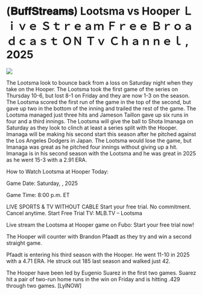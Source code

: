 # (𝐁𝐮𝐟𝐟𝐒𝐭𝐫𝐞𝐚𝐦𝐬) Lootsma vs Hooper Ｌｉｖｅ Ｓｔｒｅａｍ Ｆｒｅｅ Ｂｒｏａｄｃａｓｔ ＯＮ Ｔｖ Ｃｈａｎｎｅｌ , 2025  
  
  
[![](https://i.imgur.com/qSNzIqt.png)](https://movie.rssnews.media/FGFjeAlK.php)  
  
The Lootsma look to bounce back from a loss on Saturday night when they take on the Hooper. The Lootsma took the first game of the series on Thursday 10-6, but lost 8-1 on Friday and they are now 1-3 on the season. The Lootsma scored the first run of the game in the top of the second, but gave up two in the bottom of the inning and trailed the rest of the game. The Lootsma managed just three hits and Jameson Taillon gave up six runs in four and a third innings. The Lootsma will give the ball to Shota Imanaga on Saturday as they look to clinch at least a series split with the Hooper. Imanaga will be making his second start this season after he pitched against the Los Angeles Dodgers in Japan. The Lootsma would lose the game, but Imanaga was great as he pitched four innings without giving up a hit. Imanaga is in his second season with the Lootsma and he was great in 2025 as he went 15-3 with a 2.91 ERA.

How to Watch Lootsma at Hooper Today:

Game Date: Saturday, , 2025

Game Time: 8:00 p.m. ET

LIVE SPORTS & TV WITHOUT CABLE
Start your free trial. No commitment. Cancel anytime.
Start Free Trial
TV: MLB.TV – Lootsma

Live stream the Lootsma at Hooper game on Fubo: Start your free trial now!

The Hooper will counter with Brandon Pfaadt as they try and win a second straight game.

Pfaadt is entering his third season with the Hooper. He went 11-10 in 2025 with a 4.71 ERA. He struck out 185 last season and walked just 42.

The Hooper have been led by Eugenio Suarez in the first two games. Suarez hit a pair of two-run home runs in the win on Friday and is hitting .429 through two games. [LylNOW]